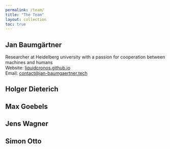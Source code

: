 ```yaml
---
permalink: /team/
title: "The Team"
layout: collection
toc: true
---
```


## Jan Baumgärtner
Researcher at Heidelberg university with a passion for cooperation between machines and humans <br>
Website:  <a href="https://liquidcronos.github.io/"> liquidcronos.github.io</a> <br>
Email: contact@jan-baumgaertner.tech <br>  


## Holger Dieterich

## Max Goebels

## Jens Wagner

## Simon Otto

